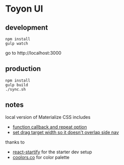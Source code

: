 # Toyon UI

## development

    npm install
    gulp watch

go to http://localhost:3000

## production

    npm install
    gulp build
    ./sync.sh

## notes 

local version of Materialize CSS includes

- [function callback and repeat option](https://github.com/Dogfalo/materialize/pull/2351)
- [set drag target width so it doesn't overlap side nav](https://github.com/Dogfalo/materialize/pull/2715)

thanks to 

- [react-startify](https://github.com/Granze/react-starterify) for the starter dev setup
- [coolors.co](https://coolors.co/app/f3d895-f4f1de-e07a5f-3d405b-81b29a) for color palette
